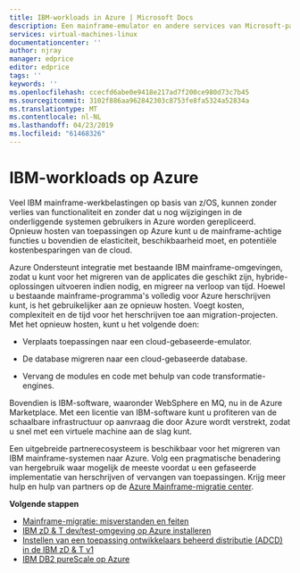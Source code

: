 ```yaml
---
title: IBM-workloads in Azure | Microsoft Docs
description: Een mainframe-emulator en andere services van Microsoft-partners gebruiken om te opnieuw hosten van uw IBM z/OS-werkbelastingen met Microsoft Azure.
services: virtual-machines-linux
documentationcenter: ''
author: njray
manager: edprice
editor: edprice
tags: ''
keywords: ''
ms.openlocfilehash: ccecfd6abe0e9418e217ad7f200ce980d73c7b45
ms.sourcegitcommit: 3102f886aa962842303c8753fe8fa5324a52834a
ms.translationtype: MT
ms.contentlocale: nl-NL
ms.lasthandoff: 04/23/2019
ms.locfileid: "61468326"
---
```

# <a name="ibm-workloads-on-azure"></a>IBM-workloads op Azure

Veel IBM mainframe-werkbelastingen op basis van z/OS, kunnen zonder verlies van functionaliteit en zonder dat u nog wijzigingen in de onderliggende systemen gebruikers in Azure worden gerepliceerd. Opnieuw hosten van toepassingen op Azure kunt u de mainframe-achtige functies u bovendien de elasticiteit, beschikbaarheid moet, en potentiële kostenbesparingen van de cloud.

Azure Ondersteunt integratie met bestaande IBM mainframe-omgevingen, zodat u kunt voor het migreren van de applicates die geschikt zijn, hybride-oplossingen uitvoeren indien nodig, en migreer na verloop van tijd. Hoewel u bestaande mainframe-programma's volledig voor Azure herschrijven kunt, is het gebruikelijker aan ze opnieuw hosten. Voegt kosten, complexiteit en de tijd voor het herschrijven toe aan migration-projecten. Met het opnieuw hosten, kunt u het volgende doen:

- Verplaats toepassingen naar een cloud-gebaseerde-emulator.

- De database migreren naar een cloud-gebaseerde database.

- Vervang de modules en code met behulp van code transformatie-engines.

Bovendien is IBM-software, waaronder WebSphere en MQ, nu in de Azure Marketplace. Met een licentie van IBM-software kunt u profiteren van de schaalbare infrastructuur op aanvraag die door Azure wordt verstrekt, zodat u snel met een virtuele machine aan de slag kunt.

Een uitgebreide partnerecosysteem is beschikbaar voor het migreren van IBM mainframe-systemen naar Azure. Volg een pragmatische benadering van hergebruik waar mogelijk de meeste voordat u een gefaseerde implementatie van herschrijven of vervangen van toepassingen. Krijg meer hulp en hulp van partners op de [Azure Mainframe-migratie center](https://azure.microsoft.com/migration/mainframe/).

**Volgende stappen**

- [Mainframe-migratie: misverstanden en feiten](https://docs.microsoft.com/azure/architecture/cloud-adoption/infrastructure/mainframe-migration/myths-and-facts)
- [IBM zD & T dev/test-omgeving op Azure installeren](./install-ibm-z-environment.md)
- [Instellen van een toepassing ontwikkelaars beheerd distributie (ADCD) in de IBM zD & T v1](./demo.md)
- [IBM DB2 pureScale op Azure](https://docs.microsoft.com/azure/virtual-machines/linux/ibm-db2-purescale-azure)
